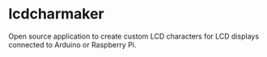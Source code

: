 # lcdcharmaker
Open source application to create custom LCD characters for LCD displays connected to Arduino or Raspberry Pi.
